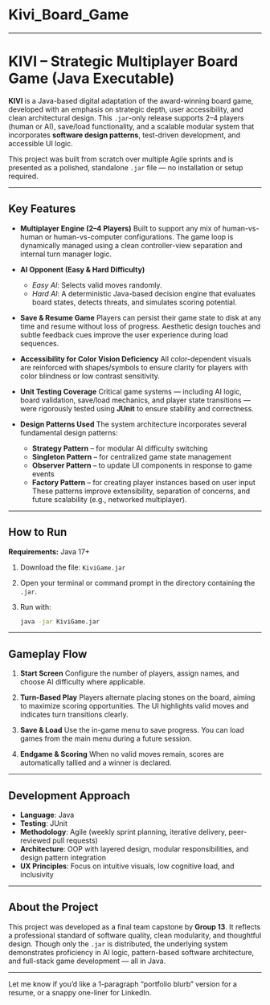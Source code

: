 # Kivi_Board_Game
---

# KIVI – Strategic Multiplayer Board Game (Java Executable)

**KIVI** is a Java-based digital adaptation of the award-winning board game, developed with an emphasis on strategic depth, user accessibility, and clean architectural design. This `.jar`-only release supports 2–4 players (human or AI), save/load functionality, and a scalable modular system that incorporates **software design patterns**, test-driven development, and accessible UI logic.

This project was built from scratch over multiple Agile sprints and is presented as a polished, standalone `.jar` file — no installation or setup required.

---

## Key Features

* **Multiplayer Engine (2–4 Players)**
  Built to support any mix of human-vs-human or human-vs-computer configurations. The game loop is dynamically managed using a clean controller-view separation and internal turn manager logic.

* **AI Opponent (Easy & Hard Difficulty)**

  * *Easy AI*: Selects valid moves randomly.
  * *Hard AI*: A deterministic Java-based decision engine that evaluates board states, detects threats, and simulates scoring potential.

* **Save & Resume Game**
  Players can persist their game state to disk at any time and resume without loss of progress. Aesthetic design touches and subtle feedback cues improve the user experience during load sequences.

* **Accessibility for Color Vision Deficiency**
  All color-dependent visuals are reinforced with shapes/symbols to ensure clarity for players with color blindness or low contrast sensitivity.

* **Unit Testing Coverage**
  Critical game systems — including AI logic, board validation, save/load mechanics, and player state transitions — were rigorously tested using **JUnit** to ensure stability and correctness.

* **Design Patterns Used**
  The system architecture incorporates several fundamental design patterns:

  * **Strategy Pattern** – for modular AI difficulty switching
  * **Singleton Pattern** – for centralized game state management
  * **Observer Pattern** – to update UI components in response to game events
  * **Factory Pattern** – for creating player instances based on user input
    These patterns improve extensibility, separation of concerns, and future scalability (e.g., networked multiplayer).

---

## How to Run

**Requirements:** Java 17+

1. Download the file: `KiviGame.jar`

2. Open your terminal or command prompt in the directory containing the `.jar`.

3. Run with:

   ```bash
   java -jar KiviGame.jar
   ```

---

## Gameplay Flow

1. **Start Screen**
   Configure the number of players, assign names, and choose AI difficulty where applicable.

2. **Turn-Based Play**
   Players alternate placing stones on the board, aiming to maximize scoring opportunities. The UI highlights valid moves and indicates turn transitions clearly.

3. **Save & Load**
   Use the in-game menu to save progress. You can load games from the main menu during a future session.

4. **Endgame & Scoring**
   When no valid moves remain, scores are automatically tallied and a winner is declared.

---

## Development Approach

* **Language**: Java
* **Testing**: JUnit
* **Methodology**: Agile (weekly sprint planning, iterative delivery, peer-reviewed pull requests)
* **Architecture**: OOP with layered design, modular responsibilities, and design pattern integration
* **UX Principles**: Focus on intuitive visuals, low cognitive load, and inclusivity

---

## About the Project

This project was developed as a final team capstone by **Group 13**. It reflects a professional standard of software quality, clean modularity, and thoughtful design. Though only the `.jar` is distributed, the underlying system demonstrates proficiency in AI logic, pattern-based software architecture, and full-stack game development — all in Java.

---

Let me know if you’d like a 1-paragraph “portfolio blurb” version for a resume, or a snappy one-liner for LinkedIn.
